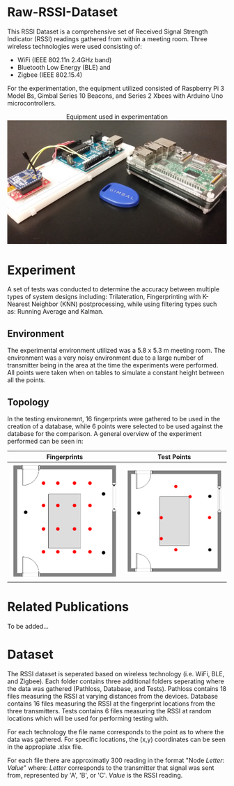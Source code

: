 # Raw-RSSI-Dataset

This RSSI Dataset is a comprehensive set of Received Signal Strength Indicator (RSSI) readings gathered from within a meeting room. Three wireless technologies were used consisting of:
 - WiFi (IEEE 802.11n 2.4GHz band)
 - Bluetooth Low Energy (BLE) and
 - Zigbee (IEEE 802.15.4)
 
 For the experimentation, the equipment utilized consisted of Raspberry Pi 3 Model Bs, Gimbal Series 10 Beacons, and Series 2 Xbees with Arduino Uno microcontrollers.
 
  <p align="center">
Equipment used in experimentation
<img src="https://github.com/ssadowsk/Raw-RSSI-Dataset/blob/master/Images/equipment.jpg">
 </p>
 
 # Experiment
A set of tests was conducted to determine the accuracy between multiple types of system designs including: Trilateration, Fingerprinting with K-Nearest Neighbor (KNN) postprocessing, while using filtering types such as: Running Average and Kalman. 
 
 ## Environment
The experimental environment utilized was a 5.8 x 5.3 m meeting room. The environment was a very noisy environment due to a large number of transmitter being in the area at the time the experiments were performed. All points were taken when on tables to simulate a constant height between all the points. 
 
 ## Topology
 In the testing environemnt, 16 fingerprints were gathered to be used in the creation of a database, while 6 points were selected to be used against the database for the comparison. A general overview of the experiment performed can be seen in:
 
 Fingerprints             |  Test Points
:-------------------------:|:-------------------------:
![](https://github.com/ssadowsk/Raw-RSSI-Dataset/blob/master/Images/fingerprints.png)  |  ![](https://github.com/ssadowsk/Raw-RSSI-Dataset/blob/master/Images/tests.png)
 
 # Related Publications
 
 To be added...
 
 # Dataset
The RSSI dataset is seperated based on wireless technology (i.e. WiFi, BLE, and Zigbee). Each folder contains three additional folders seperating where the data was gathered (Pathloss, Database, and Tests). Pathloss contains 18 files measuring the RSSI at varying distances from the devices. Database contains 16 files measuring the RSSI at the fingerprint locations from the three transmitters. Tests contains 6 files measuring the RSSI at random locations which will be used for performing testing with. 

For each technology the file name corresponds to the point as to where the data was gathered. For specific locations, the (x,y) coordinates can be seen in the appropiate .xlsx file.

For each file there are approximatly 300 reading in the format "Node *Letter*: *Value*" where:
*Letter* corresponds to the transmitter that signal was sent from, represented by 'A', 'B', or 'C'.
*Value* is the RSSI reading.
